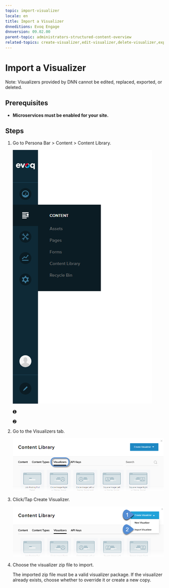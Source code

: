 ```yaml
---
topic: import-visualizer
locale: en
title: Import a Visualizer
dnneditions: Evoq Engage
dnnversion: 09.02.00
parent-topic: administrators-structured-content-overview
related-topics: create-visualizer,edit-visualizer,delete-visualizer,export-visualizer
---
```


# Import a Visualizer

Note: Visualizers provided by DNN cannot be edited, replaced, exported, or deleted.

## Prerequisites

*   **Microservices must be enabled for your site.**

## Steps

1.  Go to Persona Bar \> Content \> Content Library.
    
    ![Persona Bar > Content > Content Library](/images/scr-pbar-host-Content-E91.png)
    
    ➊
    
    ➋
    
2.  Go to the Visualizers tab.
    
    ![Visualizers](/images/scr-pbtabs-all-Content-ContentLibrary-Visualizers-E91.png)
    
3.  Click/Tap Create Visualizer.
    
      
    
    ![Content Library > Visualizers tab > Create Visualizer > Import Visualizer](/images/scr-Visualizers-CreateBtn-Import-E91.png)
    
      
    
4.  Choose the visualizer zip file to import.
    
    The imported zip file must be a valid visualizer package. If the visualizer already exists, choose whether to override it or create a new copy.